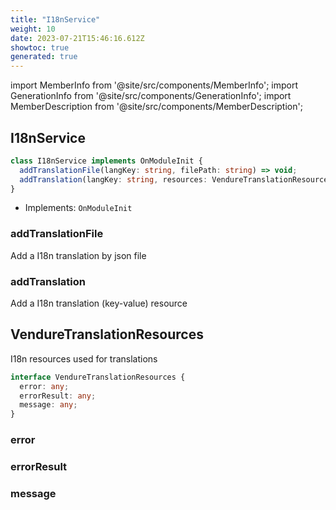 ```yaml
---
title: "I18nService"
weight: 10
date: 2023-07-21T15:46:16.612Z
showtoc: true
generated: true
---
```

<!-- This file was generated from the Vendure source. Do not modify. Instead, re-run the "docs:build" script -->
import MemberInfo from '@site/src/components/MemberInfo';
import GenerationInfo from '@site/src/components/GenerationInfo';
import MemberDescription from '@site/src/components/MemberDescription';


## I18nService

<GenerationInfo sourceFile="packages/core/src/i18n/i18n.service.ts" sourceLine="44" packageName="@vendure/core" />



```ts title="Signature"
class I18nService implements OnModuleInit {
  addTranslationFile(langKey: string, filePath: string) => void;
  addTranslation(langKey: string, resources: VendureTranslationResources | any) => void;
}
```
* Implements: <code>OnModuleInit</code>



<div className="members-wrapper">

### addTranslationFile

<MemberInfo kind="method" type="(langKey: string, filePath: string) => void"   />

Add a I18n translation by json file
### addTranslation

<MemberInfo kind="method" type="(langKey: string, resources: <a href='/reference/typescript-api/common/i18n-service#venduretranslationresources'>VendureTranslationResources</a> | any) => void"   />

Add a I18n translation (key-value) resource


</div>


## VendureTranslationResources

<GenerationInfo sourceFile="packages/core/src/i18n/i18n.service.ts" sourceLine="24" packageName="@vendure/core" />

I18n resources used for translations

```ts title="Signature"
interface VendureTranslationResources {
  error: any;
  errorResult: any;
  message: any;
}
```

<div className="members-wrapper">

### error

<MemberInfo kind="property" type="any"   />


### errorResult

<MemberInfo kind="property" type="any"   />


### message

<MemberInfo kind="property" type="any"   />




</div>

